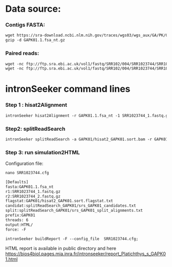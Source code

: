 Data source:
============

### Contigs FASTA: 

```diff
wget https://sra-download.ncbi.nlm.nih.gov/traces/wgs03/wgs_aux/GA/PK/GAPK01/GAPK01.1.fsa_nt.gz
gzip -d GAPK01.1.fsa_nt.gz
```

### Paired reads:

```diff
wget -nc ftp://ftp.sra.ebi.ac.uk/vol1/fastq/SRR102/004/SRR1023744/SRR1023744_1.fastq.gz
wget -nc ftp://ftp.sra.ebi.ac.uk/vol1/fastq/SRR102/004/SRR1023744/SRR1023744_2.fastq.gz

```

intronSeeker command lines
============================

### Step 1 : hisat2Alignment

```diff
intronSeeker hisat2Alignment -r GAPK01.1.fsa_nt -1 SRR1023744_1.fastq.gz -2 SRR1023744_2.fastq.gz --prefix GAPK01 -o GAPK01 -t 12
```

### Step2: splitReadSearch

```diff
intronSeeker splitReadSearch -a GAPK01/hisat2_GAPK01.sort.bam -r GAPK01.1.fsa_nt --prefix GAPK01 --output splitReadSearch_GAPK01
```

### Step 3: run simulation2HTML

Configuration file:

```diff
nano SRR1023744.cfg
```

```diff
[Defaults]
fasta:GAPK01.1.fsa_nt
r1:SRR1023744_1.fastq.gz
r2:SRR1023744_2.fastq.gz
flagstat:GAPK01/hisat2_GAPK01.sort.flagstat.txt
candidat:splitReadSearch_GAPK01/srs_GAPK01_candidates.txt
split:splitReadSearch_GAPK01/srs_GAPK01_split_alignments.txt
prefix:GAPK01
threads: 6                
output:HTML/
force: -F
```


```diff
intronSeeker buildReport -F --config_file  SRR1023744.cfg;

```

HTML report is available in public directory and here https://bios4biol.pages.mia.inra.fr/intronseeker/report_Platichthys_s_GAPK01.html

